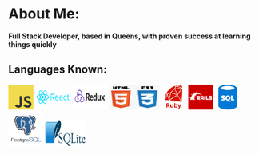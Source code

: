 <link rel="stylesheet" href="./style.css">

# About Me:

**Full Stack Developer, based in Queens, with proven success at learning things quickly**

## Languages Known:
<img class="code" src="images/js.png" height="50" width="50" > <img class="code" src="images/react.png" height="50" width="70" > <img class="code" src="images/redux.png" height="50" width="70"> <img class="code" src="images/html&css.png" height="50" width="100"> <img class="code" src="images/ruby.png" height="50" width="50"> <img class="code" src="images/rails.png" height="50" width="50"> <img class="code2" src="images/sql.png" height="50" width="50"> <img class="code" src="images/post.png" height="70" width="70"> <img class="code2" src="images/lite.png" height="50" width="80"> 



